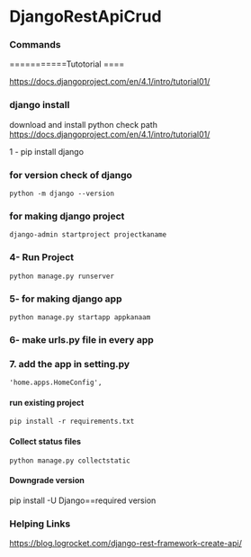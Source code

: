 # DjangoRestApiCrud


### Commands


===========Tutotorial ====

https://docs.djangoproject.com/en/4.1/intro/tutorial01/



### django install
download and install python
check path
https://docs.djangoproject.com/en/4.1/intro/tutorial01/

1 - pip install django

### for version check of django
`python -m django --version`

### for making django project
`django-admin startproject projectkaname`


### 4- Run Project
`python manage.py runserver`

### 5- for making django app
`python manage.py startapp appkanaam`

### 6- make urls.py file in every app

### 7. add the app in setting.py 
 `'home.apps.HomeConfig',`


#### run existing project

``pip install -r requirements.txt``

#### Collect status files 

``python manage.py collectstatic``

#### Downgrade version

pip install -U Django==required version

### Helping Links

https://blog.logrocket.com/django-rest-framework-create-api/

